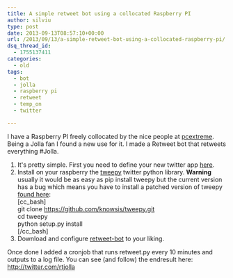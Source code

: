 ```yaml
---
title: A simple retweet bot using a collocated Raspberry PI
author: silviu
type: post
date: 2013-09-13T08:57:10+00:00
url: /2013/09/13/a-simple-retweet-bot-using-a-collocated-raspberry-pi/
dsq_thread_id:
  - 1755137411
categories:
  - old
tags:
  - bot
  - jolla
  - raspberry pi
  - retweet
  - temp_on
  - twitter

---
```

I have a Raspberry PI freely collocated by the nice people at [pcextreme][1]. Being a Jolla fan I found a new use for it. I made a Retweet bot that retweets everything #Jolla.

  1. It's pretty simple. First you need to define your new twitter app [here][2].
  2. Install on your raspberry the [tweepy][3] twitter python library. **Warning** usually it would be as easy as pip install tweepy but the current version has a bug which means you have to install a patched version of tweepy [found here][4]:  
    [cc_bash]  
    git clone https://github.com/knowsis/tweepy.git  
    cd tweepy  
    python setup.py install  
    [/cc_bash]
  3. Download and configure [retweet-bot][5] to your liking.

Once done I added a cronjob that runs retweet.py every 10 minutes and outputs to a log file. You can see (and follow) the endresult here: <http://twitter.com/rtjolla>

 [1]: http://raspberrycolocation.com/
 [2]: https://dev.twitter.com/apps
 [3]: https://github.com/tweepy/
 [4]: https://github.com/knowsis/tweepy
 [5]: https://github.com/basti2342/retweet-bot